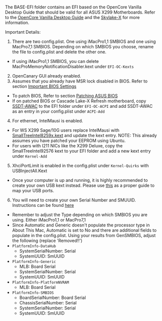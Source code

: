 The BASE-EFI folder contains an EFI based on the OpenCore Vanilla Desktop Guide that should be valid for all ASUS X299 Motherboards.  Refer to the [OpenCore Vanilla Desktop Guide](https://dortania.github.io/OpenCore-Desktop-Guide/) and the [Skylake-X](https://dortania.github.io/OpenCore-Desktop-Guide/config-HEDT/skylake-x.html) for more information.

Important Details:
1. There are two config.plist.  One using iMacPro1,1 SMBIOS and one using MacPro7,1 SMBIOS.  Depending on which SMBIOS you choose, rename the file to config.plist and delete the other one.
  * If using iMacPro1,1 SMBIOS, you can delete MacProMemoryNotificationDisabler.kext under `EFI-OC-Kexts`
2. OpenCanary GUI already enabled.
3. Assumes that you already have MSR lock disabled in BIOS.  Refer to section [Important BIOS Settings](https://github.com/shinoki7/Asus-X299-Hackintosh#important-bios-settings)
  * To patch BIOS, Refer to section [Patching ASUS BIOS](https://github.com/shinoki7/Asus-X299-Hackintosh#patching-asus-bios-required-on-latest-bios-and-cascade-lake-x-refresh-motherboards)
  * If on patched BIOS or Cascade Lake-X Refresh motherboard, copy [SSDT-AWAC](https://github.com/shinoki7/Asus-X299-Hackintosh/blob/master/SSDT/SSDT-AWAC.aml) to the EFI folder under `EFI-OC-ACPI` and add SSDT-AWAC as an entry in your config.plist under `ACPI-Add`
4.  For ethernet, IntelMausi is enabled.
  * For WS X299 Sage/10G users replace IntelMausi with [SmallTreeIntel8259x.kext](https://github.com/shinoki7/Asus-X299-Hackintosh/blob/master/Kexts/SmallTreeIntel8259x.kext.zip)  and update the kext entry.  NOTE: This already assumes you have patched your EEPROM using Ubuntu.
  * For users with I211 NICs like the X299 Deluxe, copy the SmallTreeIntel92576 kext to your EFI folder and add a new kext entry under `Kernel-Add`
5.  XhciPortLimit is enabled in the config.plist under `Kernel-Quirks` with USBInjectAll.Kext
  * Once your computer is up and running, it is highly recommended to create your own USB kext instead. Please use [this](https://dortania.github.io/USB-Map-Guide/) as a proper guide to map your USB ports.
6.  You will need to create your own Serial Number and SMUUID.  Instructions can be found [here](https://dortania.github.io/OpenCore-Desktop-Guide/config-HEDT/skylake-x.html#platforminfo)
  * Remember to adjust the Type depending on which SMBIOS you are using.  Either iMacPro1,1 or MacPro7,1
  * Since Automatic and Generic doesn't populate the processor type in About This Mac, Automatic is set to No and there are additional fields to populate in the config.plist.  Using your results from GenSMBIOS, adjust the following (replace 'Removed!!')
  * `PlatformInfo-DataHub`
    * SystemSerialNumber: Serial
    * SystemUUID: SmUUID
  * `PlatformInfo-Generic`
    * MLB: Board Serial
    * SystemSerialNumber: Serial
    * SystemUUID: SmUUID
  * `PlatformInfo-PlatformNVRAM`
    * MLB: Board Serial
  * `PlatformInfo-SMBIOS`
    * BoardSerialNumber: Board Serial
    * ChassisSerialNumber: Serial
    * SystemSerialNumber: Serial
    * SystemUUID: SmUUID
